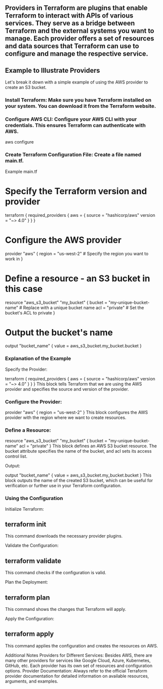 ## Providers in Terraform are plugins that enable Terraform to interact with APIs of various services. They serve as a bridge between Terraform and the external systems you want to manage. Each provider offers a set of resources and data sources that Terraform can use to configure and manage the respective service.

## Example to Illustrate Providers
Let's break it down with a simple example of using the AWS provider to create an S3 bucket.

### Install Terraform: Make sure you have Terraform installed on your system. You can download it from the Terraform website.

### Configure AWS CLI: Configure your AWS CLI with your credentials. This ensures Terraform can authenticate with AWS.

aws configure
### Create Terraform Configuration File: Create a file named main.tf.

Example main.tf

# Specify the Terraform version and provider
terraform {
  required_providers {
    aws = {
      source  = "hashicorp/aws"
      version = "~> 4.0"
    }
  }
}

# Configure the AWS provider
provider "aws" {
  region = "us-west-2"  # Specify the region you want to work in
}

# Define a resource - an S3 bucket in this case
resource "aws_s3_bucket" "my_bucket" {
  bucket = "my-unique-bucket-name"  # Replace with a unique bucket name
  acl    = "private"  # Set the bucket's ACL to private
}

# Output the bucket's name
output "bucket_name" {
  value = aws_s3_bucket.my_bucket.bucket
}

### Explanation of the Example
Specify the Provider:

terraform {
  required_providers {
    aws = {
      source  = "hashicorp/aws"
      version = "~> 4.0"
    }
  }
}
This block tells Terraform that we are using the AWS provider and specifies the source and version of the provider.

### Configure the Provider:

provider "aws" {
  region = "us-west-2"
}
This block configures the AWS provider with the region where we want to create resources.

### Define a Resource:

resource "aws_s3_bucket" "my_bucket" {
  bucket = "my-unique-bucket-name"
  acl    = "private"
}
This block defines an AWS S3 bucket resource. The bucket attribute specifies the name of the bucket, and acl sets its access control list.

Output:

output "bucket_name" {
  value = aws_s3_bucket.my_bucket.bucket
}
This block outputs the name of the created S3 bucket, which can be useful for verification or further use in your Terraform configuration.

### Using the Configuration
Initialize Terraform:

## terraform init
This command downloads the necessary provider plugins.

Validate the Configuration:

## terraform validate
This command checks if the configuration is valid.

Plan the Deployment:

## terraform plan
This command shows the changes that Terraform will apply.

Apply the Configuration:

## terraform apply
This command applies the configuration and creates the resources on AWS.

Additional Notes
Providers for Different Services: Besides AWS, there are many other providers for services like Google Cloud, Azure, Kubernetes, GitHub, etc. Each provider has its own set of resources and configuration options.
Provider Documentation: Always refer to the official Terraform provider documentation for detailed information on available resources, arguments, and examples.
